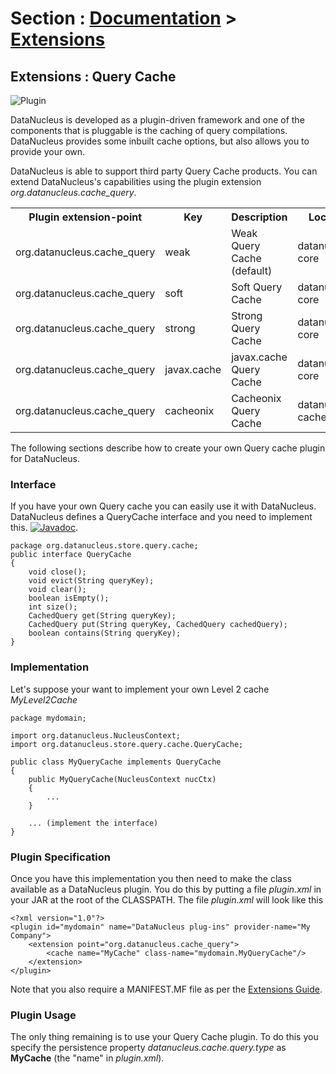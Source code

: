 <head><title>Extensions : Query Cache</title></head>

# Section : [Documentation](../index.html) > [Extensions](index.html)

## Extensions : Query Cache
![Plugin](../../images/nucleus_plugin.gif)

DataNucleus is developed as a plugin-driven framework and one of the components that is pluggable is the caching of query compilations. 
DataNucleus provides some inbuilt cache options, but also allows you to provide your own.

DataNucleus is able to support third party Query Cache products. 
You can extend DataNucleus's capabilities using the plugin extension *org.datanucleus.cache_query*.


<table>
    <tr>
        <th>Plugin extension-point</th>
        <th>Key</th>
        <th>Description</th>
        <th width="80">Location</th>
    </tr>
    <tr>
        <td>org.datanucleus.cache_query</td>
        <td>weak</td>
        <td>Weak Query Cache (default)</td>
        <td>datanucleus-core</td>
    </tr>
    <tr>
        <td>org.datanucleus.cache_query</td>
        <td>soft</td>
        <td>Soft Query Cache</td>
        <td>datanucleus-core</td>
    </tr>
    <tr>
        <td>org.datanucleus.cache_query</td>
        <td>strong</td>
        <td>Strong Query Cache</td>
        <td>datanucleus-core</td>
    </tr>
    <tr>
        <td>org.datanucleus.cache_query</td>
        <td>javax.cache</td>
        <td>javax.cache Query Cache</td>
        <td>datanucleus-core</td>
    </tr>
    <tr>
        <td>org.datanucleus.cache_query</td>
        <td>cacheonix</td>
        <td>Cacheonix Query Cache</td>
        <td>datanucleus-cache</td>
    </tr>
</table>

The following sections describe how to create your own Query cache plugin for DataNucleus.

### Interface

If you have your own Query cache you can easily use it with DataNucleus. DataNucleus defines a QueryCache interface and you need to implement this.
[![Javadoc](../../images/javadoc.gif)](http://www.datanucleus.org/javadocs/core/latest/org/datanucleus/store/query/cache/QueryCache.html).


	package org.datanucleus.store.query.cache;
	public interface QueryCache
	{
    	void close();
    	void evict(String queryKey);
    	void clear();
    	boolean isEmpty();
    	int size();
    	CachedQuery get(String queryKey);
    	CachedQuery put(String queryKey, CachedQuery cachedQuery);
    	boolean contains(String queryKey);
	}

### Implementation

Let's suppose your want to implement your own Level 2 cache _MyLevel2Cache_

	package mydomain;
	
	import org.datanucleus.NucleusContext;
	import org.datanucleus.store.query.cache.QueryCache;
	
	public class MyQueryCache implements QueryCache
	{
	    public MyQueryCache(NucleusContext nucCtx)
    	{
        	...
    	}
	
    	... (implement the interface)
	}

### Plugin Specification

Once you have this implementation you then need to make the class available as a DataNucleus plugin. You do this by putting a file 
_plugin.xml_ in your JAR at the root of the CLASSPATH. The file _plugin.xml_ will look like this

	<?xml version="1.0"?>
	<plugin id="mydomain" name="DataNucleus plug-ins" provider-name="My Company">
    	<extension point="org.datanucleus.cache_query">
	    	<cache name="MyCache" class-name="mydomain.MyQueryCache"/>
    	</extension>
	</plugin>

Note that you also require a MANIFEST.MF file as per the [Extensions Guide](index.html).

### Plugin Usage

The only thing remaining is to use your Query Cache plugin. To do this you specify the persistence property _datanucleus.cache.query.type_ as __MyCache__ (the "name" in _plugin.xml_).

